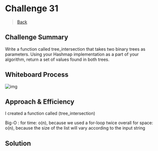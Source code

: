 # Challenge 31

> [Back](../../../README.md)

## Challenge Summary

Write a function called tree_intersection that takes two binary trees as parameters.
Using your Hashmap implementation as a part of your algorithm, return a set of values found in both trees.

## Whiteboard Process

![img](./)

## Approach & Efficiency

I created a function called (tree_intersection)

Big-O :
for time: o(n), because we used a for-loop twice overall
for space: o(n), because the size of the list will vary according to the input string

## Solution

```

```
